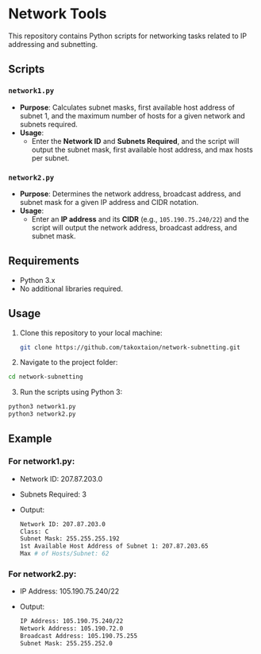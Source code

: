 # Network Tools

This repository contains Python scripts for networking tasks related to IP addressing and subnetting.

## Scripts

### `network1.py`
- **Purpose**: Calculates subnet masks, first available host address of subnet 1, and the maximum number of hosts for a given network and subnets required.
- **Usage**: 
  - Enter the **Network ID** and **Subnets Required**, and the script will output the subnet mask, first available host address, and max hosts per subnet.

### `network2.py`
- **Purpose**: Determines the network address, broadcast address, and subnet mask for a given IP address and CIDR notation.
- **Usage**: 
  - Enter an **IP address** and its **CIDR** (e.g., `105.190.75.240/22`) and the script will output the network address, broadcast address, and subnet mask.

## Requirements

- Python 3.x
- No additional libraries required.

## Usage

1. Clone this repository to your local machine:
   ```bash
   git clone https://github.com/takoxtaion/network-subnetting.git
   ```
   
2. Navigate to the project folder:

  ```bash
  cd network-subnetting
  ```

3. Run the scripts using Python 3:
  ```bash
  python3 network1.py
  python3 network2.py
  ```

## Example

### For network1.py:

- Network ID: 207.87.203.0
- Subnets Required: 3
- Output:

  ```bash
  Network ID: 207.87.203.0
  Class: C
  Subnet Mask: 255.255.255.192
  1st Available Host Address of Subnet 1: 207.87.203.65
  Max # of Hosts/Subnet: 62
  ```

### For network2.py:

- IP Address: 105.190.75.240/22
- Output:

  ```bash
  IP Address: 105.190.75.240/22
  Network Address: 105.190.72.0
  Broadcast Address: 105.190.75.255
  Subnet Mask: 255.255.252.0
  ```


